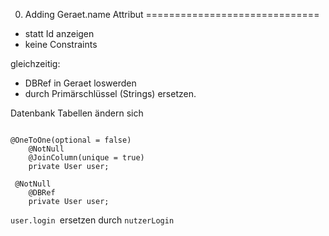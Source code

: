 0. Adding Geraet.name Attribut
==============================

- statt Id anzeigen
- keine Constraints

gleichzeitig:
- DBRef in Geraet loswerden
- durch Primärschlüssel (Strings) ersetzen.

Datenbank Tabellen ändern sich

```

@OneToOne(optional = false)
    @NotNull
    @JoinColumn(unique = true)
    private User user;
```


```
 @NotNull
    @DBRef
    private User user;
```


`user.login `ersetzen durch `nutzerLogin`